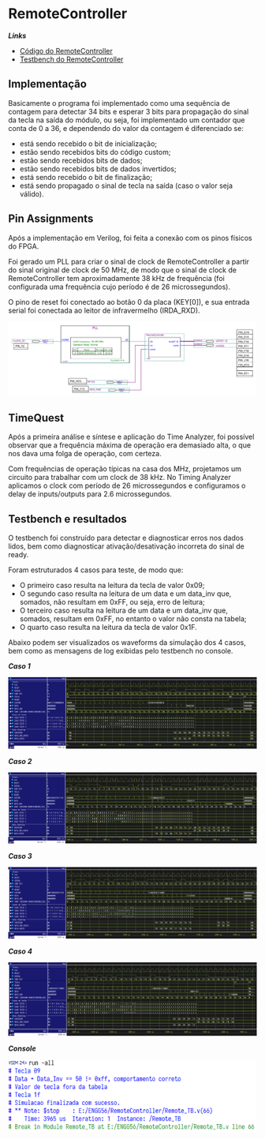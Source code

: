 # RemoteController

***Links***
* [Código do RemoteController](../RemoteController/RemoteController.v)
* [Testbench do RemoteController](../RemoteController/Remote_TB.v)

## Implementação

Basicamente o programa foi implementado como uma sequência de contagem para detectar 34 bits e esperar 3 bits para propagação do sinal da tecla na saída do módulo, ou seja, foi implementado um contador que conta de 0 a 36, e dependendo do valor da contagem é diferenciado se:
* está sendo recebido o bit de inicialização;
* estão sendo recebidos bits do código custom;
* estão sendo recebidos bits de dados;
* estão sendo recebidos bits de dados invertidos;
* está sendo recebido o bit de finalização;
* está sendo propagado o sinal de tecla na saída (caso o valor seja válido).

## Pin Assignments

Após a implementação em Verilog, foi feita a conexão com os pinos físicos do FPGA.

Foi gerado um PLL para criar o sinal de clock de RemoteController a partir do sinal original de clock de 50 MHz, de modo que o sinal de clock de RemoteController tem aproximadamente 38 kHz de frequência (foi configurada uma frequência cujo período é de 26 microssegundos).

O pino de reset foi conectado ao botão 0 da placa (KEY[0]), e sua entrada serial foi conectada ao leitor de infravermelho (IRDA_RXD).

![Diagrama de conexões do RemoteController](assets/RemoteController/fig-remote-conexoes.png)

## TimeQuest

Após a primeira análise e síntese e aplicação do Time Analyzer, foi possível observar que a frequência máxima de operação era demasiado alta, o que nos dava uma folga de operação, com certeza.

Com frequências de operação típicas na casa dos MHz, projetamos um circuito para trabalhar com um clock de 38 kHz. No Timing Analyzer aplicamos o clock com período de 26 microssegundos e configuramos o delay de inputs/outputs para 2.6 microssegundos.

## Testbench e resultados

O testbench foi construído para detectar e diagnosticar erros nos dados lidos, bem como diagnosticar ativação/desativação incorreta do sinal de ready.

Foram estruturados 4 casos para teste, de modo que:
* O primeiro caso resulta na leitura da tecla de valor 0x09;
* O segundo caso resulta na leitura de um data e um data_inv que, somados, não resultam em 0xFF, ou seja, erro de leitura;
* O terceiro caso resulta na leitura de um data e um data_inv que, somados, resultam em 0xFF, no entanto o valor não consta na tabela;
* O quarto caso resulta na leitura da tecla de valor 0x1F.

Abaixo podem ser visualizados os waveforms da simulação dos 4 casos, bem como as mensagens de log exibidas pelo testbench no console.

***Caso 1***

![Waveform da simulação do caso 1 - RemoteController](assets/RemoteController/fig-testbench-remote-caso01.png)

***Caso 2***

![Waveform da simulação do caso 2 - RemoteController](assets/RemoteController/fig-testbench-remote-caso02.png)

***Caso 3***

![Waveform da simulação do caso 3 - RemoteController](assets/RemoteController/fig-testbench-remote-caso03.png)

***Caso 4***

![Waveform da simulação do caso 4 - RemoteController](assets/RemoteController/fig-testbench-remote-caso04.png)

***Console***

![Mensagens de console resultantes da simulação - RemoteController](assets/RemoteController/fig-testbench-remote-console.png)
